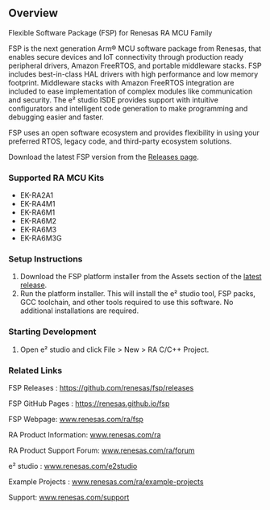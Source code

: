 
## Overview
Flexible Software Package (FSP) for Renesas RA MCU Family

FSP is the next generation Arm® MCU software package from Renesas, that enables secure devices and IoT connectivity through production ready peripheral drivers, Amazon FreeRTOS, and portable middleware stacks.
FSP includes best-in-class HAL drivers with high performance and low memory footprint. Middleware stacks with Amazon FreeRTOS integration are included to ease implementation of complex modules like communication and security.
The e² studio ISDE provides support with intuitive configurators and intelligent code generation to make programming and debugging easier and faster. 

FSP uses an open software ecosystem and provides flexibility in using your preferred RTOS, legacy code, and third-party ecosystem solutions. 

Download the latest FSP version from the [Releases page](https://github.com/renesas/fsp/releases).

### Supported RA MCU Kits
- EK-RA2A1
- EK-RA4M1
- EK-RA6M1
- EK-RA6M2
- EK-RA6M3
- EK-RA6M3G

### Setup Instructions
1.	Download the FSP platform installer from the Assets section of the [latest release](https://github.com/renesas/fsp/releases).
2.	Run the platform installer. This will install the e² studio tool, FSP packs, GCC toolchain, and other tools required to use this software. No additional installations are required.

### Starting Development
1. Open e² studio and click File > New > RA C/C++ Project.

### Related Links
FSP Releases :  https://github.com/renesas/fsp/releases

FSP GitHub Pages : https://renesas.github.io/fsp

FSP Webpage: www.renesas.com/ra/fsp

RA Product Information: www.renesas.com/ra

RA Product Support Forum: www.renesas.com/ra/forum

e² studio : www.renesas.com/e2studio

Example Projects : www.renesas.com/ra/example-projects

Support: www.renesas.com/support 
